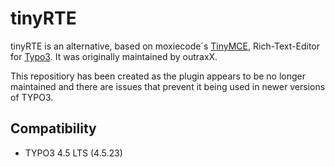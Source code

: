 # tinyRTE #
tinyRTE is an alternative, based on moxiecode´s [TinyMCE](http://www.tinymce.com/), Rich-Text-Editor for [Typo3](http://typo3.org/). It was originally maintained by outraxX.

This repositiory has been created as the plugin appears to be no longer maintained and there are issues that prevent it being used in newer versions of TYPO3.

## Compatibility ##

- TYPO3 4.5 LTS (4.5.23)